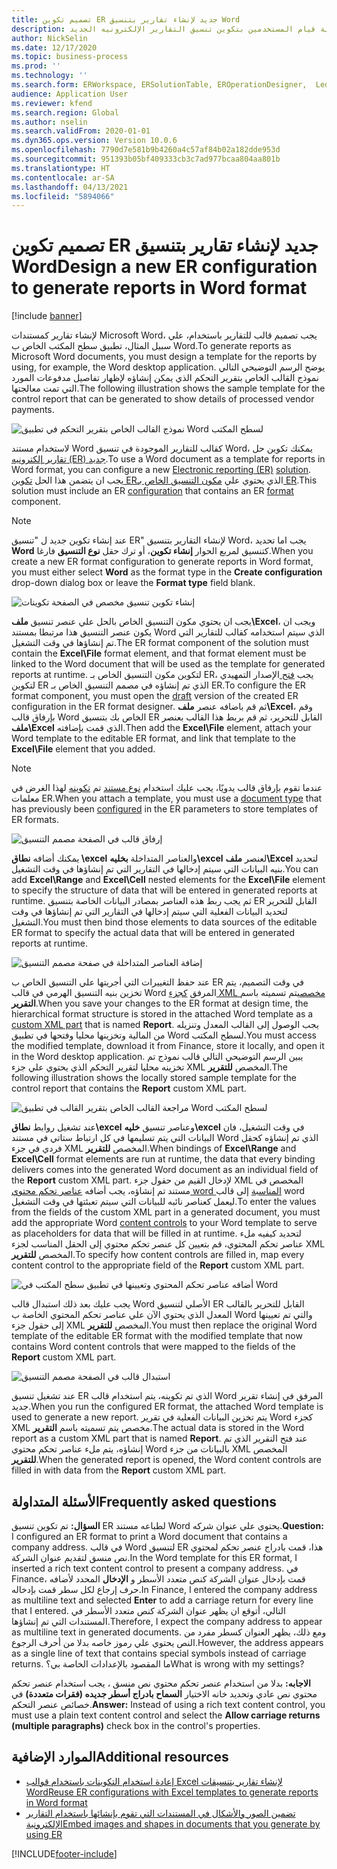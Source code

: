 ```yaml
---
title: تصميم تكوين ER جديد لإنشاء تقارير بتنسيق Word
description: يشرح هذا الموضوع كيفية قيام المستخدمين بتكوين تنسيق التقارير الإلكترونيه الجديد (ER) لإنشاء تقارير بتنسيق مستندات Microsoft Word.
author: NickSelin
ms.date: 12/17/2020
ms.topic: business-process
ms.prod: ''
ms.technology: ''
ms.search.form: ERWorkspace, ERSolutionTable, EROperationDesigner,  LedgerJournalTable, LedgerJournalTransVendPaym
audience: Application User
ms.reviewer: kfend
ms.search.region: Global
ms.author: nselin
ms.search.validFrom: 2020-01-01
ms.dyn365.ops.version: Version 10.0.6
ms.openlocfilehash: 7790d7e581b9b4260a4c57af84b02a182dde953d
ms.sourcegitcommit: 951393b05bf409333cb3c7ad977bcaa804aa801b
ms.translationtype: HT
ms.contentlocale: ar-SA
ms.lasthandoff: 04/13/2021
ms.locfileid: "5894066"
---
```

# <a name="design-a-new-er-configuration-to-generate-reports-in-word-format"></a><span data-ttu-id="7b401-103">تصميم تكوين ER جديد لإنشاء تقارير بتنسيق Word</span><span class="sxs-lookup"><span data-stu-id="7b401-103">Design a new ER configuration to generate reports in Word format</span></span>

[!include [banner](../includes/banner.md)]

<span data-ttu-id="7b401-104">لإنشاء تقارير كمستندات Microsoft Word، يجب تصميم قالب للتقارير باستخدام، علي سبيل المثال، تطبيق سطح المكتب الخاص ب Word.</span><span class="sxs-lookup"><span data-stu-id="7b401-104">To generate reports as Microsoft Word documents, you must design a template for the reports by using, for example, the Word desktop application.</span></span> <span data-ttu-id="7b401-105">يوضح الرسم التوضيحي التالي نموذج القالب الخاص بتقرير التحكم الذي يمكن إنشاؤه لإظهار تفاصيل مدفوعات المورد التي تمت معالجتها.</span><span class="sxs-lookup"><span data-stu-id="7b401-105">The following illustration shows the sample template for the control report that can be generated to show details of processed vendor payments.</span></span>

![نموذج القالب الخاص بتقرير التحكم في تطبيق Word لسطح المكتب](./media/er-design-configuration-word-image1.png)

<span data-ttu-id="7b401-107">لاستخدام مستند Word كقالب للتقارير الموجودة في تنسيق Word، يمكنك تكوين حل [تقارير إلكترونيه (ER) ](general-electronic-reporting.md)[جديد](er-quick-start1-new-solution.md).</span><span class="sxs-lookup"><span data-stu-id="7b401-107">To use a Word document as a template for reports in Word format, you can configure a new [Electronic reporting (ER)](general-electronic-reporting.md) [solution](er-quick-start1-new-solution.md).</span></span> <span data-ttu-id="7b401-108">يجب ان يتضمن هذا الحل [تكوين ER](general-electronic-reporting.md#Configuration)الذي يحتوي علي [مكون التنسيق الخاص بـ ER](general-electronic-reporting.md#FormatComponentOutbound).</span><span class="sxs-lookup"><span data-stu-id="7b401-108">This solution must include an ER [configuration](general-electronic-reporting.md#Configuration) that contains an ER [format](general-electronic-reporting.md#FormatComponentOutbound) component.</span></span>

> [!NOTE]
> <span data-ttu-id="7b401-109">عند إنشاء تكوين جديد ل "تنسيق ER" لإنشاء التقارير بتنسيق Word، يجب اما تحديد **Word** كتنسيق لمربع الحوار **إنشاء تكوين**، أو ترك حقل **نوع التنسيق** فارغا.</span><span class="sxs-lookup"><span data-stu-id="7b401-109">When you create a new ER format configuration to generate reports in Word format, you must either select **Word** as the format type in the **Create configuration** drop-down dialog box or leave the **Format type** field blank.</span></span>

![إنشاء تكوين تنسيق مخصص في الصفحة تكوينات](./media/er-design-configuration-word-image2.gif)

<span data-ttu-id="7b401-111">يجب ان يحتوي مكون التنسيق الخاص بالحل علي عنصر تنسيق **ملف\\Excel**، ويجب ان يكون عنصر التنسيق هذا مرتبطا بمستند Word الذي سيتم استخدامه كقالب للتقارير التي تم إنشاؤها في وقت التشغيل.</span><span class="sxs-lookup"><span data-stu-id="7b401-111">The ER format component of the solution must contain the **Excel\\File** format element, and that format element must be linked to the Word document that will be used as the template for generated reports at runtime.</span></span> <span data-ttu-id="7b401-112">لتكوين مكون التنسيق الخاص بـ ER، يجب [فتح ](general-electronic-reporting.md#component-versioning)الإصدار التمهيدي لتكوين ER الذي تم إنشاؤه في مصمم التنسيق الخاص بـ ER.</span><span class="sxs-lookup"><span data-stu-id="7b401-112">To configure the ER format component, you must open the [draft](general-electronic-reporting.md#component-versioning) version of the created ER configuration in the ER format designer.</span></span> <span data-ttu-id="7b401-113">ثم قم باضافه عنصر **ملف\\Excel**، وقم بإرفاق قالب Word الخاص بك بتنسيق ER القابل للتحرير، ثم قم بربط هذا القالب بعنصر **ملف\\Excel** الذي قمت بإضافته.</span><span class="sxs-lookup"><span data-stu-id="7b401-113">Then add the **Excel\\File** element, attach your Word template to the editable ER format, and link that template to the **Excel\\File** element that you added.</span></span>

> [!NOTE]
> <span data-ttu-id="7b401-114">عندما تقوم بإرفاق قالب يدويًا، يجب عليك استخدام [نوع مستند](../../fin-ops/organization-administration/configure-document-management.md#configure-document-types) تم [تكوينه](electronic-reporting-er-configure-parameters.md#parameters-to-manage-documents) لهذا الغرض في معلمات ER.</span><span class="sxs-lookup"><span data-stu-id="7b401-114">When you attach a template, you must use a [document type](../../fin-ops/organization-administration/configure-document-management.md#configure-document-types) that has previously been [configured](electronic-reporting-er-configure-parameters.md#parameters-to-manage-documents) in the ER parameters to store templates of ER formats.</span></span>

![إرفاق قالب في الصفحة مصمم التنسيق](./media/er-design-configuration-word-image3.gif)

<span data-ttu-id="7b401-116">يمكنك أضافه **نطاق \\excel** والعناصر المتداخلة **بخليه\\excel** لعنصر  **ملف\\Excel** لتحديد بنيه البيانات التي سيتم إدخالها في التقارير التي تم إنشاؤها في وقت التشغيل.</span><span class="sxs-lookup"><span data-stu-id="7b401-116">You can add **Excel\\Range** and **Excel\\Cell** nested elements for the **Excel\\File** element to specify the structure of data that will be entered in generated reports at runtime.</span></span> <span data-ttu-id="7b401-117">ثم يجب ربط هذه العناصر بمصادر البيانات الخاصة بتنسيق ER القابل للتحرير لتحديد البيانات الفعلية التي سيتم إدخالها في التقارير التي تم إنشاؤها في وقت التشغيل.</span><span class="sxs-lookup"><span data-stu-id="7b401-117">You must then bind those elements to data sources of the editable ER format to specify the actual data that will be entered in generated reports at runtime.</span></span>

![إضافة العناصر المتداخلة في صفحة مصمم التنسيق](./media/er-design-configuration-word-image4.gif)

<span data-ttu-id="7b401-119">عند حفظ التغييرات التي أجريتها علي التنسيق الخاص ب ER في وقت التصميم، يتم تخزين بنيه التنسيق الهرمي في قالب Word المرفق [كجزء XML مخصص](/visualstudio/vsto/custom-xml-parts-overview?view=vs-2019)يتم تسميته باسم **التقرير**.</span><span class="sxs-lookup"><span data-stu-id="7b401-119">When you save your changes to the ER format at design time, the hierarchical format structure is stored in the attached Word template as a [custom XML part](/visualstudio/vsto/custom-xml-parts-overview?view=vs-2019) that is named **Report**.</span></span> <span data-ttu-id="7b401-120">يجب الوصول إلى القالب المعدل وتنزيله من المالية وتخزينها محليا وفتحها في تطبيق Word لسطح المكتب.</span><span class="sxs-lookup"><span data-stu-id="7b401-120">You must access the modified template, download it from Finance, store it locally, and open it in the Word desktop application.</span></span> <span data-ttu-id="7b401-121">يبين الرسم التوضيحي التالي قالب نموذج تم تخزينه محليا لتقرير التحكم الذي يحتوي علي جزء XML المخصص **للتقرير**.</span><span class="sxs-lookup"><span data-stu-id="7b401-121">The following illustration shows the locally stored sample template for the control report that contains the **Report** custom XML part.</span></span>

![مراجعة القالب الخاص بتقرير القالب في تطبيق Word لسطح المكتب](./media/er-design-configuration-word-image5.gif)

<span data-ttu-id="7b401-123">عند تشغيل روابط **نطاق\\excel** وعناصر تنسيق **خليه\\excel** في وقت التشغيل، فان البيانات التي يتم تسليمها في كل ارتباط ستاتي في مستند Word الذي تم إنشاؤه كحقل فردي في جزء XML المخصص **للتقرير**.</span><span class="sxs-lookup"><span data-stu-id="7b401-123">When bindings of **Excel\\Range** and **Excel\\Cell** format elements are run at runtime, the data that every binding delivers comes into the generated Word document as an individual field of the **Report** custom XML part.</span></span> <span data-ttu-id="7b401-124">لإدخال القيم من حقول جزء XML المخصص في مستند تم إنشاؤه، يجب أضافه [عناصر تحكم محتوي word المناسبة](/office/client-developer/word/content-controls-in-word) إلى قالب word ليعمل كعناصر نائبه للبيانات التي سيتم تعبئتها في وقت التشغيل.</span><span class="sxs-lookup"><span data-stu-id="7b401-124">To enter the values from the fields of the custom XML part in a generated document, you must add the appropriate Word [content controls](/office/client-developer/word/content-controls-in-word) to your Word template to serve as placeholders for data that will be filled in at runtime.</span></span> <span data-ttu-id="7b401-125">لتحديد كيفيه ملء عناصر تحكم المحتوي، قم بتعيين كل عنصر تحكم محتوي إلى الحقل المناسب لجزء XML المخصص **للتقرير**.</span><span class="sxs-lookup"><span data-stu-id="7b401-125">To specify how content controls are filled in, map every content control to the appropriate field of the **Report** custom XML part.</span></span>

![أضافه عناصر تحكم المحتوي وتعيينها في تطبيق سطح المكتب في Word](./media/er-design-configuration-word-image6.gif)

<span data-ttu-id="7b401-127">يجب عليك بعد ذلك استبدال قالب Word الأصلي لتنسيق ER القابل للتحرير بالقالب المعدل الذي يحتوي الآن علي عناصر تحكم المحتوي الخاصة ب Word والتي تم تعيينها إلى حقول جزء XML المخصص **للتقرير**.</span><span class="sxs-lookup"><span data-stu-id="7b401-127">You must then replace the original Word template of the editable ER format with the modified template that now contains Word content controls that were mapped to the fields of the **Report** custom XML part.</span></span>

![استبدال قالب في الصفحة مصمم التنسيق](./media/er-design-configuration-word-image7.gif)

<span data-ttu-id="7b401-129">عند تشغيل تنسيق ER الذي تم تكوينه، يتم استخدام قالب Word المرفق في إنشاء تقرير جديد.</span><span class="sxs-lookup"><span data-stu-id="7b401-129">When you run the configured ER format, the attached Word template is used to generate a new report.</span></span> <span data-ttu-id="7b401-130">يتم تخزين البيانات الفعلية في تقرير Word كجزء XML مخصص يتم تسميته باسم **التقرير**.</span><span class="sxs-lookup"><span data-stu-id="7b401-130">The actual data is stored in the Word report as a custom XML part that is named **Report**.</span></span> <span data-ttu-id="7b401-131">عند فتح التقرير الذي تم إنشاؤه، يتم ملء عناصر تحكم محتوي Word بالبيانات من جزء XML المخصص **للتقرير**.</span><span class="sxs-lookup"><span data-stu-id="7b401-131">When the generated report is opened, the Word content controls are filled in with data from the **Report** custom XML part.</span></span>

## <a name="frequently-asked-questions"></a><span data-ttu-id="7b401-132">الأسئلة المتداولة</span><span class="sxs-lookup"><span data-stu-id="7b401-132">Frequently asked questions</span></span>

<span data-ttu-id="7b401-133">**السؤال:** تم تكوين تنسيق ER لطباعه مستند Word يحتوي علي عنوان شركه.</span><span class="sxs-lookup"><span data-stu-id="7b401-133">**Question:** I configured an ER format to print a Word document that contains a company address.</span></span> <span data-ttu-id="7b401-134">في قالب Word لتنسيق ER هذا، قمت بادراج عنصر تحكم لمحتوي نص منسق لتقديم عنوان الشركة.</span><span class="sxs-lookup"><span data-stu-id="7b401-134">In the Word template for this ER format, I inserted a rich text content control to present a company address.</span></span> <span data-ttu-id="7b401-135">في Finance، قمت بإدخال عنوان الشركة كنص متعدد الأسطر و **الإدخال** المحدد لأضافه حرف إرجاع لكل سطر قمت بإدخاله.</span><span class="sxs-lookup"><span data-stu-id="7b401-135">In Finance, I entered the company address as multiline text and selected **Enter** to add a carriage return for every line that I entered.</span></span> <span data-ttu-id="7b401-136">التالي، أتوقع ان يظهر عنوان الشركة كنص متعدد الأسطر في المستندات التي تم إنشاؤها.</span><span class="sxs-lookup"><span data-stu-id="7b401-136">Therefore, I expect the company address to appear as multiline text in generated documents.</span></span> <span data-ttu-id="7b401-137">ومع ذلك، يظهر العنوان كسطر مفرد من النص يحتوي علي رموز خاصه بدلا من أحرف الرجوع.</span><span class="sxs-lookup"><span data-stu-id="7b401-137">However, the address appears as a single line of text that contains special symbols instead of carriage returns.</span></span> <span data-ttu-id="7b401-138">ما المقصود بالإعدادات الخاصة بي؟</span><span class="sxs-lookup"><span data-stu-id="7b401-138">What is wrong with my settings?</span></span>

<span data-ttu-id="7b401-139">**الاجابه:** بدلا من استخدام عنصر تحكم محتوي نص منسق ، يجب استخدام عنصر تحكم محتوي نص عادي وتحديد خانه الاختيار **السماح بادراج أسطر جديده (فقرات متعددة)** في خصائص عنصر التحكم.</span><span class="sxs-lookup"><span data-stu-id="7b401-139">**Answer:** Instead of using a rich text content control, you must use a plain text content control and select the **Allow carriage returns (multiple paragraphs)** check box in the control's properties.</span></span>

## <a name="additional-resources"></a><span data-ttu-id="7b401-140">الموارد الإضافية</span><span class="sxs-lookup"><span data-stu-id="7b401-140">Additional resources</span></span>

- [<span data-ttu-id="7b401-141">إعادة استخدام التكوينات باستخدام قوالب Excel لإنشاء تقارير بتنسيقات Word</span><span class="sxs-lookup"><span data-stu-id="7b401-141">Reuse ER configurations with Excel templates to generate reports in Word format</span></span>](./tasks/er-design-configuration-word-2016-11.md)
- [<span data-ttu-id="7b401-142">تضمين الصور والأشكال في المستندات التي تقوم بإنشائها باستخدام التقارير الإلكترونية</span><span class="sxs-lookup"><span data-stu-id="7b401-142">Embed images and shapes in documents that you generate by using ER</span></span>](electronic-reporting-embed-images-shapes.md#embed-an-image-in-a-word-document)


[!INCLUDE[footer-include](../../../includes/footer-banner.md)]